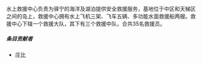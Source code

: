 水上救援中心负责为驿宁的海洋及湖泊提供安全救援服务，基地位于中区和天梯区之间的岛上，救援中心拥有水上飞机三架、飞车五辆、多功能水面救援船两艘。救援中心下辖一个救援大队，其下有三个救援中队，合共35名救援员。

##### 条目贡献者

* 庄比